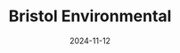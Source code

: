 ---  
layout: startup_page  
title: "Bristol Environmental"  
id: "beigroup.com"  
permalink: "/bristolenvironmentalbeigroup.com11122024/"  
website: "https://www.beigroup.com/"  
funding_round: "Strategic Growth Investment"  
funding_amount: ""  
investors: "Garnett Station Partners"  
about: "Bristol Environmental provides environmental remediation and abatement services, including asbestos abatement, lead & mold remediation, selective demolition, and disaster recovery. Serving clients nationwide from five offices, the company has a 30-year reputation for safety, efficiency, and customer service in the industrial, commercial, healthcare, education, and retail sectors."  
markets: "Environmental Remediation, Asbestos Abatement, Lead Remediation, Mold Remediation, Selective Demolition, Disaster Recovery, Environmental Consulting, Environmental Engineering, Health Care"  
hq: "Bristol, Pennsylvania, United States"  
founded_year: "1994"  
linkedin: "https://www.linkedin.com/company/bristol-environmental-inc."  
twitter: ""  
instagram: ""  
facebook: ""  
crunchbase: "https://www.crunchbase.com/organization/bristol-environmental"  
pitchbook: "https://pitchbook.com/profiles/company/145297-27"  

date_display: "12-Nov-2024"  
date: "2024-11-12"

# SEO Optimization  
meta_title: "Bristol Environmental - Strategic Growth Investment"  
meta_description: "Bristol Environmental, Bristol Environmental provides environmental remediation and abatement services, including asbestos abatement, lead & mold remediation, selective demo..."  
meta_keywords: "Bristol Environmental, Environmental Remediation, Asbestos Abatement, Lead Remediation, Mold Remediation, Selective Demolition, Disaster Recovery, Environmental Consulting, Environmental Engineering, Health Care, Strategic Growth Investment funding"  
canonical_url: "https://startup.projectstartups.com/bristolenvironmentalbeigroup.com11122024/"  
---